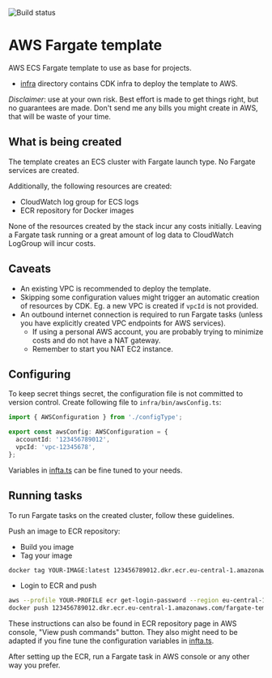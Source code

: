 ![Build status](https://github.com/pelaakso/aws-fargate-template/actions/workflows/build-infra.yml/badge.svg?branch=main)

# AWS Fargate template

AWS ECS Fargate template to use as base for projects.

* [infra](./infra) directory contains CDK infra to deploy the template to AWS.

_Disclaimer_: use at your own risk.
Best effort is made to get things right, but no guarantees are made.
Don't send me any bills you might create in AWS, that will be waste of your time.

## What is being created

The template creates an ECS cluster with Fargate launch type.
No Fargate services are created.

Additionally, the following resources are created:

* CloudWatch log group for ECS logs
* ECR repository for Docker images

None of the resources created by the stack incur any costs initially.
Leaving a Fargate task running or a great amount of log data to CloudWatch LogGroup will incur costs.

## Caveats

* An existing VPC is recommended to deploy the template.
* Skipping some configuration values might trigger an automatic creation of resources by CDK.
Eg. a new VPC is created if `vpcId` is not provided.
* An outbound internet connection is required to run Fargate tasks (unless you have explicitly created VPC endpoints for AWS services).
  * If using a personal AWS account, you are probably trying to minimize costs and do not have a NAT gateway.
  * Remember to start you NAT EC2 instance.

## Configuring

To keep secret things secret, the configuration file is not committed to version control.
Create following file to `infra/bin/awsConfig.ts`:

```typescript
import { AWSConfiguration } from './configType';

export const awsConfig: AWSConfiguration = {
  accountId: '123456789012',
  vpcId: 'vpc-12345678',
};
```

Variables in [infta.ts](infra/bin/infra.ts) can be fine tuned to your needs.

## Running tasks

To run Fargate tasks on the created cluster, follow these guidelines.

Push an image to ECR repository:

* Build you image
* Tag your image

```bash
docker tag YOUR-IMAGE:latest 123456789012.dkr.ecr.eu-central-1.amazonaws.com/fargate-template:latest
```

* Login to ECR and push

```bash
aws --profile YOUR-PROFILE ecr get-login-password --region eu-central-1 | docker login --username AWS --password-stdin 123456789012.dkr.ecr.eu-central-1.amazonaws.com
docker push 123456789012.dkr.ecr.eu-central-1.amazonaws.com/fargate-template:latest
```

These instructions can also be found in ECR repository page in AWS console, "View push commands" button.
They also might need to be adapted if you fine tune the configuration variables in [infta.ts](infra/bin/infra.ts).

After setting up the ECR, run a Fargate task in AWS console or any other way you prefer.
